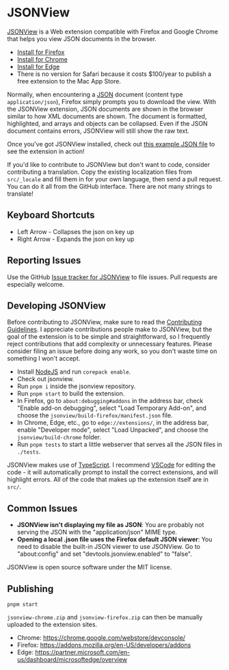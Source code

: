 # JSONView

[JSONView](http://jsonview.com) is a Web extension compatible with Firefox and Google Chrome that helps you view JSON documents in the browser.

- [Install for Firefox](https://addons.mozilla.org/en-US/firefox/addon/jsonview/)
- [Install for Chrome](https://chrome.google.com/webstore/detail/jsonview/gmegofmjomhknnokphhckolhcffdaihd)
- [Install for Edge](https://microsoftedge.microsoft.com/addons/detail/jsonview/kmpfgkgaimakokfhgdahhiaaiidiphco)
- There is no version for Safari because it costs $100/year to publish a free extension to the Mac App Store.

Normally, when encountering a [JSON](http://json.org) document (content type `application/json`), Firefox simply prompts you to download the view. With the JSONView extension, JSON documents are shown in the browser similar to how XML documents are shown. The document is formatted, highlighted, and arrays and objects can be collapsed. Even if the JSON document contains errors, JSONView will still show the raw text.

Once you've got JSONView installed, check out [this example JSON file](http://jsonview.com/example.json) to see the extension in action!

If you'd like to contribute to JSONView but don't want to code, consider contributing a translation. Copy the existing localization files from `src/_locale` and fill them in for your own language, then send a pull request. You can do it all from the GitHub interface. There are not many strings to translate!

## Keyboard Shortcuts

- Left Arrow - Collapses the json on key up
- Right Arrow - Expands the json on key up

## Reporting Issues

Use the GitHub [Issue tracker for JSONView](https://github.com/bhollis/jsonview/issues) to file issues. Pull requests are especially welcome.

## Developing JSONView

Before contributing to JSONView, make sure to read the [Contributing Guidelines](CONTRIBUTING.md). I appreciate contributions people make to JSONView, but the goal of the extension is to be simple and straightforward, so I frequently reject contributions that add complexity or unnecessary features. Please consider filing an issue before doing any work, so you don't waste time on something I won't accept.

- Install [NodeJS](https://nodejs.org/en/) and run `corepack enable`.
- Check out jsonview.
- Run `pnpm i` inside the jsonview repository.
- Run `pnpm start` to build the extension.
- In Firefox, go to `about:debugging#addons` in the address bar, check "Enable add-on debugging", select "Load Temporary Add-on", and choose the `jsonview/build-firefox/manifest.json` file.
- In Chrome, Edge, etc., go to `edge://extensions/`, in the address bar, enable "Developer mode", select "Load Unpacked", and choose the `jsonview/build-chrome` folder.
- Run `pnpm tests` to start a little webserver that serves all the JSON files in `./tests`.

JSONView makes use of [TypeScript](https://www.typescriptlang.org/). I recommend [VSCode](https://code.visualstudio.com/) for editing the code - it will automatically prompt to install the correct extensions, and will highlight errors. All of the code that makes up the extension itself are in `src/`.

## Common Issues

- **JSONView isn't displaying my file as JSON**: You are probably not serving
  the JSON with the "application/json" MIME type.
- **Opening a local .json file uses the Firefox default JSON viewer**: You need to disable the built-in JSON viewer to use JSONView. Go to "about:config" and set "devtools.jsonview.enabled" to "false".

JSONView is open source software under the MIT license.

## Publishing

```
pnpm start
```

`jsonview-chrome.zip` and `jsonview-firefox.zip` can then be manually uploaded to the extension sites.

- Chrome: https://chrome.google.com/webstore/devconsole/
- Firefox: https://addons.mozilla.org/en-US/developers/addons
- Edge: https://partner.microsoft.com/en-us/dashboard/microsoftedge/overview
